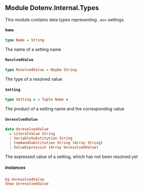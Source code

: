 ## Module Dotenv.Internal.Types

This module contains data types representing `.env` settings.

#### `Name`

``` purescript
type Name = String
```

The name of a setting name

#### `ResolvedValue`

``` purescript
type ResolvedValue = Maybe String
```

The type of a resolved value

#### `Setting`

``` purescript
type Setting v = Tuple Name v
```

The product of a setting name and the corresponding value

#### `UnresolvedValue`

``` purescript
data UnresolvedValue
  = LiteralValue String
  | VariableSubstitution String
  | CommandSubstitution String (Array String)
  | ValueExpression (Array UnresolvedValue)
```

The expressed value of a setting, which has not been resolved yet

##### Instances
``` purescript
Eq UnresolvedValue
Show UnresolvedValue
```


